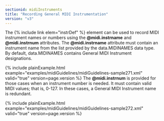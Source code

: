 ```yaml
---
sectionid: midiInstruments
title: "Recording General MIDI Instrumentation"
version: "v3"
---
```


The {% include link elem="instrDef" %} element can be used to record MIDI instrument names or
numbers using the **@midi.instrname** and **@midi.instrnum** attributes. The
**@midi.instrname** attribute must contain an instrument name from the list provided
by the data.MIDINAMES data type. By default, data.MIDINAMES contains General MIDI
Instrument
designations.

{% include plainExample.html example="examples/midiGuidelines/midiGuidelines-sample271.xml" valid="true" version=page.version %}
The **@midi.instrnum** is provided for those cases when an instrument number is needed.
It must contain valid MIDI values; that is, 0-127. In these cases, a General MIDI
Instrument
name is redundant.

{% include plainExample.html example="examples/midiGuidelines/midiGuidelines-sample272.xml" valid="true" version=page.version %}
